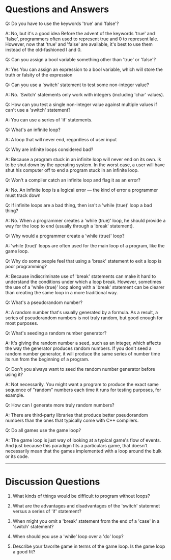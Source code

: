 # Questions and Answers

Q: Do you have to use the keywords 'true' and 'false'? 

A: No, but it's a good idea Before the advent of the keywords 'true' and 'false', programmers often used to represent true and 0 to represent lale. However, now that 'true' and 'false' are available, it's best to use them instead of the old-fashioned I and 0. 

Q: Can you assign a bool variable something other than 'true' or 'false'?

A: Yes You can assign an expression to a bool variable, which will store the truth or falsity of the expression 

Q: Can you use a 'switch' statement to test some non-integer value?

A: No. 'Switch' statements only work with integers (including 'char' values).

Q: How can you test a single non-integer value against multiple values if can't use a 'switch' statement? 

A: You can use a series of 'if' statements.

Q: What's an infinite loop?

A: A loop that will never end, regardless of user input 

Q: Why are infinite loops considered bad?

A: Because a program stuck in an infinite loop will never end on its own. Ik to be shut down by the operating system. In the worst case, a user will have shut his computer off to end a program stuck in an infinite loop.

Q: Won't a compiler catch an infinite loop and flag it as an error? 

A: No. An infinite loop is a logical error — the kind of error a programmer must track down

Q: If infinite loops are a bad thing, then isn't a 'while (true)' loop a bad thing?

A: No. When a programmer creates a 'while (true)' loop, he should provide a way for the loop to end (usually through a 'break' statement).

Q: Why would a programmer create a 'while (true)' loop?

A: 'while (true)' loops are often used for the main loop of a program, like the game loop.

Q: Why do some people feel that using a 'break' statement to exit a loop is poor programming?

A: Because indiscriminate use of 'break' statements can make it hard to understand the conditions under which a loop break. However, sometimes the use of a 'while (true)' loop along with a 'break' statement can be clearer than creating the same loop in a more traditional way.

Q: What's a pseudorandom number?

A: A random number that's usually generated by a formula. As a result, a series of pseudorandom numbers is not truly random, but good enough for most purposes.

Q: What's seeding a random number generator?

A: It's giving the random number a seed, such as an integer, which affects the way the generator produces random numbers. If you don't seed a random number generator, it will produce the same series of number time its run from the beginning of a program.

Q: Don't you always want to seed the random number generator before using it?

A: Not necessarily. You might want a program to produce the exact same sequence of "random" numbers each time it runs for testing purposes, for example.

Q: How can I generate more truly random numbers?

A: There are third-party libraries that produce better pseudorandom numbers than the ones that typically come with C++ compilers.

Q: Do all games use the game loop?

A: The game loop is just way of looking at a typical game's flow of events. And just because this paradigm fits a particulars game, that doesn't necessarily mean that the games implemented with a loop around the bulk or its code.

---

# Discussion Questions

1. What kinds of things would be difficult to program without loops?

2. What are the advantages and disadvantages of the 'switch' statemnet versus a series of 'if' statement?

3. When might you omit a 'break' statement from the end of a 'case' in a 'switch' statement?

4. When should you use a 'while' loop over a 'do' loop?

5. Describe your favorite game in terms of the game loop. Is the game loop a good fit?